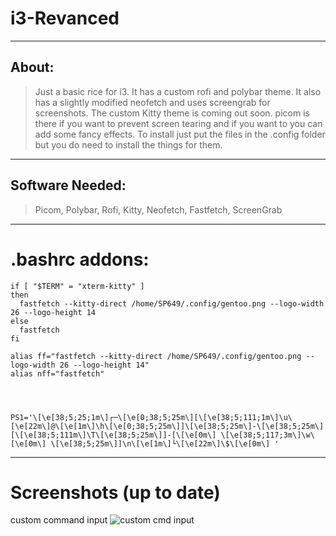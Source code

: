# i3-Revanced
---
## About:
> Just a basic rice for i3. It has a custom rofi and polybar theme. It also has a slightly modified neofetch and uses screengrab for screenshots. The custom Kitty theme is coming out soon. picom is there if you want to prevent screen tearing and if you want to you can add some fancy effects. To install just put the files in the .config folder but you do need to install the things for them.
---
## Software Needed:
> Picom, Polybar, Rofi, Kitty, Neofetch, Fastfetch, ScreenGrab
---
# .bashrc addons:
```
if [ "$TERM" = "xterm-kitty" ]
then
  fastfetch --kitty-direct /home/SP649/.config/gentoo.png --logo-width 26 --logo-height 14
else
  fastfetch
fi

alias ff="fastfetch --kitty-direct /home/SP649/.config/gentoo.png --logo-width 26 --logo-height 14"
alias nff="fastfetch"




PS1='\[\e[38;5;25;1m\]┌─\[\e[0;38;5;25m\][\[\e[38;5;111;1m\]\u\[\e[22m\]@\[\e[1m\]\h\[\e[0;38;5;25m\]]\[\e[38;5;25m\]-\[\e[38;5;25m\][\[\e[38;5;111m\]\T\[\e[38;5;25m\]]-[\[\e[0m\] \[\e[38;5;117;3m\]\w\[\e[0m\] \[\e[38;5;25m\]]\n\[\e[1m\]└\[\e[22m\]\$\[\e[0m\] '
```
---
# Screenshots (up to date)
custom command input
![custom cmd input]([http://url/to/img.png](https://github.com/lovemearowlet/i3-revanced/blob/main/screenshots/ci1.png?raw=true))

